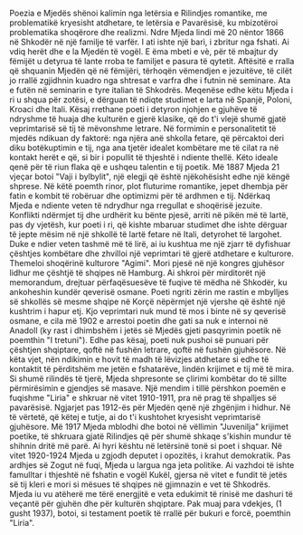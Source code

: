 Poezia e Mjedës shënoi kalimin nga letërsia e Rilindjes romantike, me problematikë kryesisht atdhetare, te letërsia e Pavarësisë, ku mbizotëroi problematika shoqërore dhe realizmi. Ndre Mjeda lindi më 20 nëntor 1866 në Shkodër në një familje të varfër. I ati ishte një barì, i zbritur nga fshati. Ai vdiq herët dhe e la Mjedën të vogël. E ëma mbeti e vè, për të mbajtur dy fëmijët u detyrua të lante rroba te familjet e pasura të qytetit. Aftësitë e rralla që shquanin Mjedën që në fëmijëri, tërhoqën vëmendjen e jezuitëve, të cilët jo rrallë zgjidhnin kuadro nga shtresat e varfra dhe i futnin në seminare. Ata e futën në seminarin e tyre italian të Shkodrës. Meqenëse edhe këtu Mjeda i ri u shqua për zotësi, e dërguan të ndiqte studimet e larta në Spanjë, Poloni, Kroaci dhe Itali. Kësaj rrethane poeti i detyron njohjen e gjuhëve të ndryshme të huaja dhe kulturën e gjerë klasike, që do t'i vlejë shumë gjatë veprimtarisë së tij të mëvonshme letrare. Në formimin e personalitetit të mjedës ndikuan dy faktorë: nga njëra anë shkolla fetare, që përcaktoi deri diku botëkuptimin e tij, nga ana tjetër idealet kombëtare me të cilat ra në kontakt herët e që, si bir i popullit të thjeshtë i ndiente thellë. Këto ideale qenë për të riun flaka që e ushqeu talentin e tij poetik. Më 1887 Mjeda 21 vjeçar botoi "Vaji i bylbylit", një elegji që është njëkohësisht edhe një këngë shprese. Në këtë poemth rinor, plot fluturime romantike, jepet dhembja për fatin e kombit të robëruar dhe optimizmi për të ardhmen e tij. Ndërkaq Mjeda e ndiente veten të ndrydhur nga rregullat e shoqërisë jezuite.
Konflikti ndërmjet tij dhe urdhërit ku bënte pjesë, arriti në pikën më të lartë, pas dy vjetësh, kur poeti i ri, që kishte mbaruar studimet dhe ishte dërguar të jepte mësim në një shkollë të lartë fetare në Itali, detyrohet të largohet. Duke e ndier veten tashmë më të lirë, ai iu kushtua me një zjarr të dyfishuar çështjes kombëtare dhe zhvilloi një veprimtari të gjerë atdhetare e kulturore. Themeloi shoqërinë kulturore "Agimi". Mori pjesë në një kongres gjuhësor lidhur me çështjë të shqipes në Hamburg. Ai shkroi për mirditorët një memorandum, drejtuar përfaqësuesëve të fuqive të mëdha në Shkodër, ku ankoheshin kundër qeverisë osmane. Poeti ngriti zërin me rastin e mbylljes së shkollës së mesme shqipe në Korçë nëpërmjet një vjershe që është një kushtrim i hapur etj. Kjo veprimtari nuk mund të mos i binte në sy qeverisë osmane, e cila më 1902 e arrestoi poetin dhe gati sa nuk e internoi në Anadoll (ky rast i dhimbshëm i jetës së Mjedës gjeti pasqyrimin poetik në poemthin "I tretuni").
Edhe pas kësaj, poeti nuk pushoi së punuari për çështjen shqiptare, qoftë në fushën letrare, qoftë në fushën gjuhësore. Në këta vjet, nën ndikimin e hovit të madh të lëvizjes atdhetare si edhe të kontaktit të përditshëm me jetën e fshatarëve, lindën krijimet e tij më të mira.
Si shumë rilindës të tjerë, Mjeda shpresonte se çlirimi kombëtar do të sillte përmirësimin e gjendjes së masave. Një mendim i tillë përshkon poemën e fuqishme "Liria" e shkruar në vitet 1910-1911, pra në prag të shpalljes së pavarësisë. Ngjarjet pas 1912-ës për Mjedën qenë një zhgënjim i hidhur.
Në të vërtetë, që këtej e tutje, ai do t'i kushtohet kryesisht veprimtarisë gjuhësore. Më 1917 Mjeda mblodhi dhe botoi në vëllimin "Juvenilja" krijimet poetike, të shkruara gjatë Rilindjes që për shumë shkaqe s'kishin mundur të shihnin dritë më parë. Ai hyri kështu në letërsinë tonë si poet i shquar. Në vitet 1920-1924 Mjeda u zgjodh deputet i opozitës, i krahut demokratik. Pas ardhjes së Zogut në fuqi, Mjeda u largua nga jeta politike. Ai vazhdoi të ishte famulltar i thjeshtë në fshatin e vogël Kukël, gjersa në vitet e fundit të jetës së tij kleri e mori si mësues të shqipes në gjimnazin e vet të Shkodrës. Mjeda iu vu atëherë me tërë energjitë e veta edukimit të rinisë me dashuri të veçantë për gjuhën dhe për kulturën shqiptare.
Pak muaj para vdekjes, (1 gusht 1937), botoi, si testament poetik të rrallë për bukuri e forcë, poemthin "Liria".